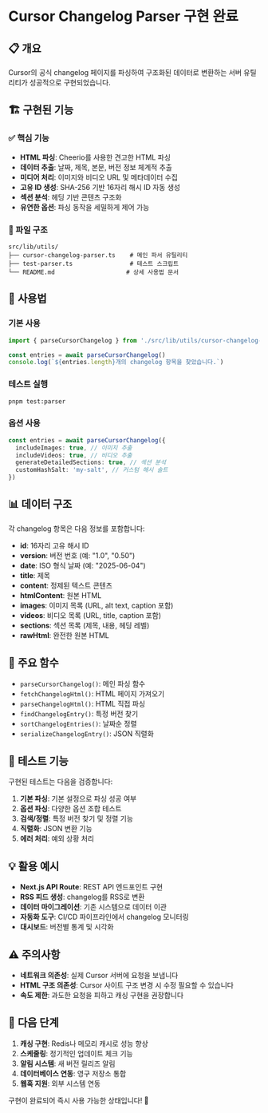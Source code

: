 # Cursor Changelog Parser 구현 완료

## 📋 개요

Cursor의 공식 changelog 페이지를 파싱하여 구조화된 데이터로 변환하는 서버 유틸리티가 성공적으로 구현되었습니다.

## 🏗️ 구현된 기능

### ✅ 핵심 기능

- **HTML 파싱**: Cheerio를 사용한 견고한 HTML 파싱
- **데이터 추출**: 날짜, 제목, 본문, 버전 정보 체계적 추출
- **미디어 처리**: 이미지와 비디오 URL 및 메타데이터 수집
- **고유 ID 생성**: SHA-256 기반 16자리 해시 ID 자동 생성
- **섹션 분석**: 헤딩 기반 콘텐츠 구조화
- **유연한 옵션**: 파싱 동작을 세밀하게 제어 가능

### 📁 파일 구조

```
src/lib/utils/
├── cursor-changelog-parser.ts    # 메인 파서 유틸리티
├── test-parser.ts                # 테스트 스크립트
└── README.md                    # 상세 사용법 문서
```

## 🚀 사용법

### 기본 사용

```typescript
import { parseCursorChangelog } from './src/lib/utils/cursor-changelog-parser'

const entries = await parseCursorChangelog()
console.log(`${entries.length}개의 changelog 항목을 찾았습니다.`)
```

### 테스트 실행

```bash
pnpm test:parser
```

### 옵션 사용

```typescript
const entries = await parseCursorChangelog({
  includeImages: true, // 이미지 추출
  includeVideos: true, // 비디오 추출
  generateDetailedSections: true, // 섹션 분석
  customHashSalt: 'my-salt', // 커스텀 해시 솔트
})
```

## 📊 데이터 구조

각 changelog 항목은 다음 정보를 포함합니다:

- **id**: 16자리 고유 해시 ID
- **version**: 버전 번호 (예: "1.0", "0.50")
- **date**: ISO 형식 날짜 (예: "2025-06-04")
- **title**: 제목
- **content**: 정제된 텍스트 콘텐츠
- **htmlContent**: 원본 HTML
- **images**: 이미지 목록 (URL, alt text, caption 포함)
- **videos**: 비디오 목록 (URL, title, caption 포함)
- **sections**: 섹션 목록 (제목, 내용, 헤딩 레벨)
- **rawHtml**: 완전한 원본 HTML

## 🔧 주요 함수

- `parseCursorChangelog()`: 메인 파싱 함수
- `fetchChangelogHtml()`: HTML 페이지 가져오기
- `parseChangelogHtml()`: HTML 직접 파싱
- `findChangelogEntry()`: 특정 버전 찾기
- `sortChangelogEntries()`: 날짜순 정렬
- `serializeChangelogEntry()`: JSON 직렬화

## 🧪 테스트 기능

구현된 테스트는 다음을 검증합니다:

1. **기본 파싱**: 기본 설정으로 파싱 성공 여부
2. **옵션 파싱**: 다양한 옵션 조합 테스트
3. **검색/정렬**: 특정 버전 찾기 및 정렬 기능
4. **직렬화**: JSON 변환 기능
5. **에러 처리**: 예외 상황 처리

## 💡 활용 예시

- **Next.js API Route**: REST API 엔드포인트 구현
- **RSS 피드 생성**: changelog를 RSS로 변환
- **데이터 마이그레이션**: 기존 시스템으로 데이터 이관
- **자동화 도구**: CI/CD 파이프라인에서 changelog 모니터링
- **대시보드**: 버전별 통계 및 시각화

## ⚠️ 주의사항

- **네트워크 의존성**: 실제 Cursor 서버에 요청을 보냅니다
- **HTML 구조 의존성**: Cursor 사이트 구조 변경 시 수정 필요할 수 있습니다
- **속도 제한**: 과도한 요청을 피하고 캐싱 구현을 권장합니다

## 📝 다음 단계

1. **캐싱 구현**: Redis나 메모리 캐시로 성능 향상
2. **스케줄링**: 정기적인 업데이트 체크 기능
3. **알림 시스템**: 새 버전 릴리즈 알림
4. **데이터베이스 연동**: 영구 저장소 통합
5. **웹훅 지원**: 외부 시스템 연동

구현이 완료되어 즉시 사용 가능한 상태입니다! 🎉
